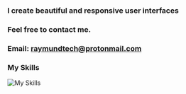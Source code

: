 

### I create beautiful and responsive user interfaces 
### Feel free to contact me. 
### Email: **raymundtech@protonmail.com** 

### My Skills 
![My Skills](https://skillicons.dev/icons?i=js,ts,tailwind,react,next,git,github)




